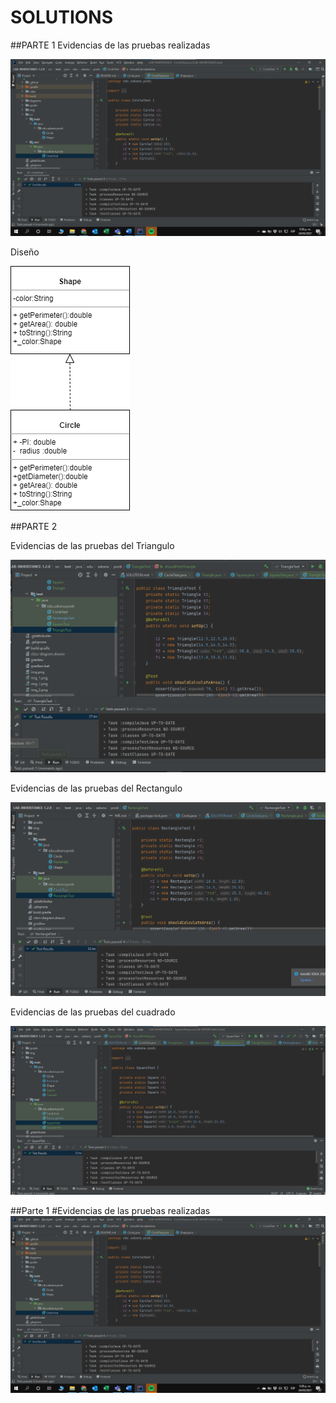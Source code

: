 # SOLUTIONS
##PARTE 1
Evidencias de las pruebas realizadas 

![img.png](img.png)

Diseño

![img_2.png](img_2.png)

##PARTE 2

Evidencias de las pruebas del Triangulo

![img_4.png](img_4.png)

Evidencias de las pruebas del Rectangulo

![img_3.png](img_3.png)

Evidencias de las pruebas del cuadrado

![img_5.png](img_5.png)

##Parte 1
#Evidencias de las pruebas realizadas 
![img.png](img.png)


